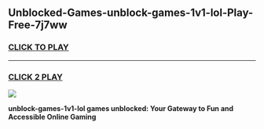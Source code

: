
## Unblocked-Games-unblock-games-1v1-lol-Play-Free-7j7ww
<h3>
<a href="https://premium76.site?title=unblock-games-1v1-lol&ref=10A">CLICK TO PLAY</a></h3>
<hr>

<h3>
<a href="https://premium76.site?title=unblock-games-1v1-lol&ref=10A">CLICK 2 PLAY</a>
  
</h3>

<a href="https://premium76.site?title=unblock-games-1v1-lol&ref=10A"><img src="https://clearcache.store/games.png"></a>


**unblock-games-1v1-lol games unblocked: Your Gateway to Fun and Accessible Online Gaming**
